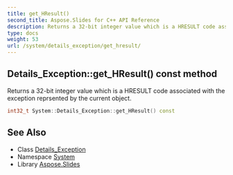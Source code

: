 ```yaml
---
title: get_HResult()
second_title: Aspose.Slides for C++ API Reference
description: Returns a 32-bit integer value which is a HRESULT code associated with the exception reprsented by the current object.
type: docs
weight: 53
url: /system/details_exception/get_hresult/
---
```

## Details_Exception::get_HResult() const method


Returns a 32-bit integer value which is a HRESULT code associated with the exception reprsented by the current object.

```cpp
int32_t System::Details_Exception::get_HResult() const
```

## See Also

* Class [Details_Exception](../)
* Namespace [System](../../)
* Library [Aspose.Slides](../../../)